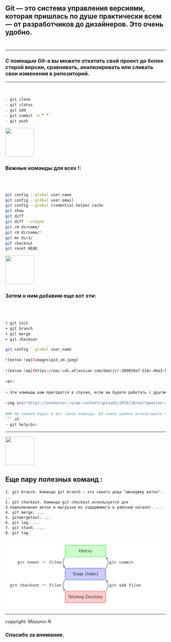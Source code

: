 


##  Git — это система управления версиями, которая пришлась по душе практически всем — от разработчиков до дизайнеров. Это очень удобно. <br><br>
***

### С помощью Git-a вы можете откатить свой проект до более старой версии, сравнивать, анализировать или сливать свои изменения в репозиторий.

***


<br>

``` sh
- git clone
- git status
- git add
- git commit -m “ “
- git push
```
<img src="https://vetmaster.ru/wp-content/uploads/2018/10/exclamation-mark-button-symbol-image-download-101865.png" width="90" height="90" />

### Важные команды для всех !:
<br>

``` sh

git config --global user.name
git config --global user.email
git config --global credential.helper cache
git show
git diff
git diff --staged
git rm dirname/
git rm dirname/*
git mv dir1/
git checkout
git reset HEAD

```
<img src="https://vetmaster.ru/wp-content/uploads/2018/10/exclamation-mark-button-symbol-image-download-101865.png" width="90" height="90" />

### Затем к ним добавим еще вот эти:

``` sh   



+ git init
+ git branch
+ git merge
+ git checkout
```


``` sh
git config --global user.name

![ветки гид](images\gid_im.jpeg)

![ветки гид](https://wac-cdn.atlassian.com/dam/jcr:389059a7-214c-46a3-bc52-7781b4730301/hero.svg?cdnVersion=447)

<br>

> Эти команды вам пригодятся в случае, если вы будете работать с другими людьми или захотите внести какие-то изменения в проект и протестировать их до создания коммита.

<img src="https://vetmaster.ru/wp-content/uploads/2018/10/exclamation-mark-button-symbol-image-download-101865.png" width="90" height="90" />

### Не лишней будет и вот такая команда. Её очень удобно использовать когда что-то не знаешь:
``` sh
- git help<br>
```

***

<img src="https://vetmaster.ru/wp-content/uploads/2018/10/exclamation-mark-button-symbol-image-download-101865.png" width="90" height="90" />



## Еще пару полезных команд :

    1. git branch. Команда git branch — это своего рода "менеджер веток". ...
    2. git checkout. Команда git checkout используется для
    3.переключения веток и выгрузки их содержимого в рабочий каталог. ...
    4. git merge. ...
    5. gitmergetool. ...
    6. git log. ...
    7. git stash. ...
    8. git tag.

![ветки гид](images\basic-usage.svg)

***
_copyright: Mazurov N_

### Спасибо за внимание.
